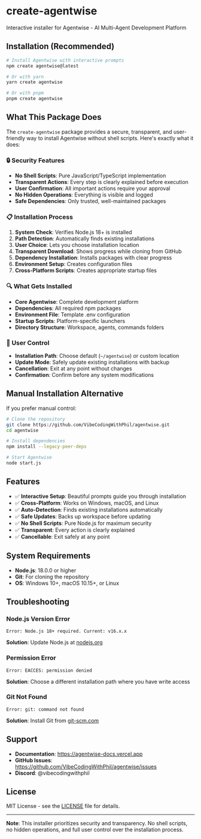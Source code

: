 # create-agentwise

Interactive installer for Agentwise - AI Multi-Agent Development Platform

## Installation (Recommended)

```bash
# Install Agentwise with interactive prompts
npm create agentwise@latest

# Or with yarn
yarn create agentwise

# Or with pnpm  
pnpm create agentwise
```

## What This Package Does

The `create-agentwise` package provides a secure, transparent, and user-friendly way to install Agentwise without shell scripts. Here's exactly what it does:

### 🔒 Security Features

- **No Shell Scripts**: Pure JavaScript/TypeScript implementation
- **Transparent Actions**: Every step is clearly explained before execution
- **User Confirmation**: All important actions require your approval
- **No Hidden Operations**: Everything is visible and logged
- **Safe Dependencies**: Only trusted, well-maintained packages

### 📋 Installation Process

1. **System Check**: Verifies Node.js 18+ is installed
2. **Path Detection**: Automatically finds existing installations
3. **User Choice**: Lets you choose installation location
4. **Transparent Download**: Shows progress while cloning from GitHub
5. **Dependency Installation**: Installs packages with clear progress
6. **Environment Setup**: Creates configuration files
7. **Cross-Platform Scripts**: Creates appropriate startup files

### 🔍 What Gets Installed

- **Core Agentwise**: Complete development platform
- **Dependencies**: All required npm packages
- **Environment File**: Template .env configuration  
- **Startup Scripts**: Platform-specific launchers
- **Directory Structure**: Workspace, agents, commands folders

### 🎯 User Control

- **Installation Path**: Choose default (`~/agentwise`) or custom location
- **Update Mode**: Safely update existing installations with backup
- **Cancellation**: Exit at any point without changes
- **Confirmation**: Confirm before any system modifications

## Manual Installation Alternative

If you prefer manual control:

```bash
# Clone the repository
git clone https://github.com/VibeCodingWithPhil/agentwise.git
cd agentwise

# Install dependencies
npm install --legacy-peer-deps

# Start Agentwise
node start.js
```

## Features

- ✅ **Interactive Setup**: Beautiful prompts guide you through installation
- ✅ **Cross-Platform**: Works on Windows, macOS, and Linux
- ✅ **Auto-Detection**: Finds existing installations automatically  
- ✅ **Safe Updates**: Backs up workspace before updating
- ✅ **No Shell Scripts**: Pure Node.js for maximum security
- ✅ **Transparent**: Every action is clearly explained
- ✅ **Cancellable**: Exit safely at any point

## System Requirements

- **Node.js**: 18.0.0 or higher
- **Git**: For cloning the repository
- **OS**: Windows 10+, macOS 10.15+, or Linux

## Troubleshooting

### Node.js Version Error
```
Error: Node.js 18+ required. Current: v16.x.x
```
**Solution**: Update Node.js at [nodejs.org](https://nodejs.org/)

### Permission Error
```
Error: EACCES: permission denied
```
**Solution**: Choose a different installation path where you have write access

### Git Not Found
```
Error: git: command not found
```
**Solution**: Install Git from [git-scm.com](https://git-scm.com/)

## Support

- **Documentation**: https://agentwise-docs.vercel.app
- **GitHub Issues**: https://github.com/VibeCodingWithPhil/agentwise/issues
- **Discord**: @vibecodingwithphil

## License

MIT License - see the [LICENSE](https://github.com/VibeCodingWithPhil/agentwise/blob/main/LICENSE) file for details.

---

**Note**: This installer prioritizes security and transparency. No shell scripts, no hidden operations, and full user control over the installation process.